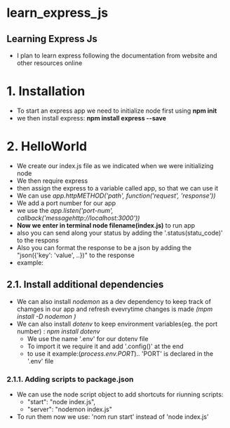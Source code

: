 # learn_express_js

## Learning Express Js

- I plan to learn express following the documentation from website and other resources online

# 1. Installation

- To start an express app we need to initialize node first using **npm init**
- we then install express: **npm install express --save**

# 2. HelloWorld

- We create our index.js file as we indicated when we were initializing node
- We then require express
- then assign the express to a variable called app, so that we can use it
- We can use _app.httpMETHOD('path', function('request', 'response'))_
- We add a port number for our app
- we use the _app.listen('port-num', callback('messagehttp://localhost:3000'))_
- **Now we enter in terminal node filename(index.js)** to run app
- also you can send along your status by adding the '.status(statu_code)' to the respons
- Also you can format the response to be a json by adding the "json({'key': 'value', ..})" to the response
- example:

## 2.1. Install additional dependencies

- We can also install _nodemon_ as a dev dependency to keep track of chamges in our app and refresh evevrytime changes is made _(mpm install -D nodemon )_
- We can also install _dotenv_ to keep environment variables(eg. the port number) : _npm install dotenv_
  - We use the name '.env' for our dotenv file
  - To import it we require it and add '.config()' at the end
  - to use it example:(_process.env.PORT_).. 'PORT' is declared in the '.env' file

### 2.1.1. Adding scripts to package.json

- We can use the node script object to add shortcuts for riunning scripts:
  - "start": "node index.js",
  - "server": "nodemon index.js"
- To run them now we use: 'nom run start' instead of 'node index.js'
